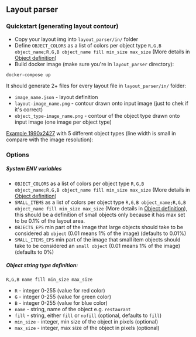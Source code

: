## Layout parser

### Quickstart (generating layout contour)
- Copy your layout img into `layout_parser/in/` folder
- Define `OBJECT_COLORS` as a list of colors per object type `R,G,B object_name;R,G,B object_name fill min_size max_size` (More details in [Object definition](#object-string-type-definition))
- Build docker image (make sure you're in `layout_parser` directory):
```shell
docker-compose up
```

It should generate 2+ files for every layout file in `layout_parser/in/` folder:
- `image_name.json` - layout definition
- `layout-image_name.png` - contour drawn onto input image (just to chek if it's correct)
- `object_type-image_name.png` - contour of the object type drawn onto input image (one image per object type)

[Example 1990x2427](./example.png) with 5 different object types (line width is small in compare with the image resolution):

### Options

##### System ENV variables
- `OBJECT_COLORS` as a list of colors per object type `R,G,B object_name;R,G,B object_name fill min_size max_size` (More details in [Object definition](#object-string-type-definition))
- `SMALL_ITEMS` as a list of colors per object type `R,G,B object_name;R,G,B object_name fill min_size max_size` (More details in [Object definition](#object-string-type-definition)), this should be a definition of small objects only because it has max set to be 0.1% of the layout area.
- `OBJECTS_EPS` min part of the image that large objects should take to be considered ab `object` (0.01 means 1% of the image) (defaults to 0.01%)
- `SMALL_ITEMS_EPS` min part of the image that small item objects should take to be considered an `small object` (0.01 means 1% of the image) (defaults to 0%)

##### Object string type definition:
`R,G,B name fill min_size max_size`

- `R` - integer 0-255 (value for red color)
- `G` - integer 0-255 (value for green color)
- `B` - integer 0-255 (value for blue color)
- `name` - string, name of the object e.g. `restaurant`
- `fill` - string, either `fill` or `nofill` (optional, defaults to `fill`)
- `min_size` - integer, min size of the object in pixels (optional)
- `max_size` - integer, max size of the object in pixels (optional)